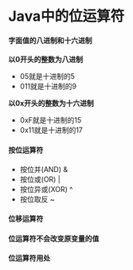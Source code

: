 # Java中的位运算符

#### 字面值的八进制和十六进制

**以0开头的整数为八进制**

* 05就是十进制的5
* 011就是十进制的9

**以0x开头的整数为十六进制**

* 0xF就是十进制的15
* 0x11就是十进制的17

#### 按位运算符

* 按位并\(AND\) &
* 按位或\(OR\) \|
* 按位异或\(XOR\) ^
* 按位取反 ~

#### 位移运算符

#### 位运算符不会改变原变量的值

#### 位运算符用处



